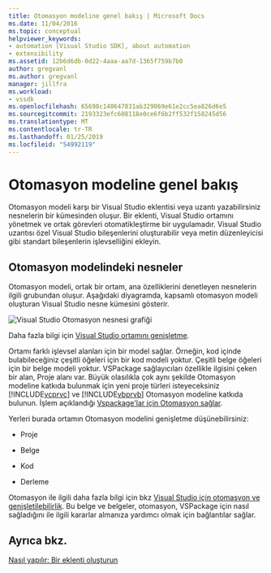 ```yaml
---
title: Otomasyon modeline genel bakış | Microsoft Docs
ms.date: 11/04/2016
ms.topic: conceptual
helpviewer_keywords:
- automation [Visual Studio SDK], about automation
- extensibility
ms.assetid: 12b6d6db-0d22-4aaa-aa7d-1365f759b7b0
author: gregvanl
ms.author: gregvanl
manager: jillfra
ms.workload:
- vssdk
ms.openlocfilehash: 65698c140647831ab329069e61e2cc5ea826d6e5
ms.sourcegitcommit: 2193323efc608118e0ce6f6b2ff532f158245d56
ms.translationtype: MT
ms.contentlocale: tr-TR
ms.lasthandoff: 01/25/2019
ms.locfileid: "54992119"
---
```

# <a name="automation-model-overview"></a>Otomasyon modeline genel bakış
Otomasyon modeli karşı bir Visual Studio eklentisi veya uzantı yazabilirsiniz nesnelerin bir kümesinden oluşur. Bir eklenti, Visual Studio ortamını yönetmek ve ortak görevleri otomatikleştirme bir uygulamadır. Visual Studio uzantısı özel Visual Studio bileşenlerini oluşturabilir veya metin düzenleyicisi gibi standart bileşenlerin işlevselliğini ekleyin.  
  
## <a name="objects-in-the-automation-model"></a>Otomasyon modelindeki nesneler  
 Otomasyon modeli, ortak bir ortam, ana özelliklerini denetleyen nesnelerin ilgili grubundan oluşur. Aşağıdaki diyagramda, kapsamlı otomasyon modeli oluşturan Visual Studio nesne kümesini gösterir.  
  
 ![Visual Studio Otomasyon nesnesi grafiği](../../extensibility/internals/media/vsvisualstudioautomationobjectchart.gif "vsVisualStudioAutomationObjectChart")  
  
 Daha fazla bilgi için [Visual Studio ortamını genişletme](https://msdn.microsoft.com/Library/4173a963-7ac7-4966-9bb7-e28a9d9f6792).  
  
 Ortamı farklı işlevsel alanları için bir model sağlar. Örneğin, kod içinde bulabileceğiniz çeşitli öğeleri için bir kod modeli yoktur. Çeşitli belge öğeleri için bir belge modeli yoktur. VSPackage sağlayıcıları özellikle ilgisini çeken bir alan, Proje alanı var. Büyük olasılıkla çok aynı şekilde Otomasyon modeline katkıda bulunmak için yeni proje türleri isteyeceksiniz [!INCLUDE[vcprvc](../../code-quality/includes/vcprvc_md.md)] ve [!INCLUDE[vbprvb](../../code-quality/includes/vbprvb_md.md)] Otomasyon modeline katkıda bulunun. İşlem açıklandığı [Vspackage'lar için Otomasyon sağlar](../../extensibility/internals/providing-automation-for-vspackages.md).  
  
 Yerleri burada ortamın Otomasyon modelini genişletme düşünebilirsiniz:  
  
-   Proje  
  
-   Belge  
  
-   Kod  
  
-   Derleme  

  
Otomasyon ile ilgili daha fazla bilgi için bkz [Visual Studio için otomasyon ve genişletilebilirlik](../extensibility-in-visual-studio.md). Bu belge ve belgeler, otomasyon, VSPackage için nasıl sağladığını ile ilgili kararlar almanıza yardımcı olmak için bağlantılar sağlar.  
  
## <a name="see-also"></a>Ayrıca bkz.  
 [Nasıl yapılır: Bir eklenti oluşturun](https://msdn.microsoft.com/Library/50be56d2-e3a5-4cd2-8569-2a0666b268ce)
